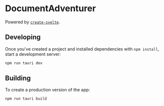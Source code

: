 # DocumentAdventurer

Powered by [`create-svelte`](https://github.com/sveltejs/kit/tree/master/packages/create-svelte).

## Developing

Once you've created a project and installed dependencies with `npm install`, start a development server:

```bash
npm run tauri dev
```

## Building

To create a production version of the app:

```bash
npm run tauri build
```
